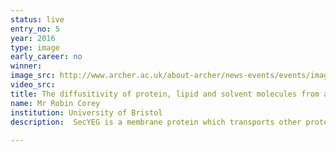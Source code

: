 ```yaml
---
status: live
entry_no: 5
year: 2016
type: image 
early_career: no 
winner: 
image_src: http://www.archer.ac.uk/about-archer/news-events/events/image-comp/gallery-2016/05_Entry_800.jpg
video_src: 
title: The diffusitivity of protein, lipid and solvent molecules from a simulation with periodicity removed
name: Mr Robin Corey
institution: University of Bristol
description:  SecYEG is a membrane protein which transports other proteins either across or into lipid membranes. An important  aspect of this process is the provision of specificity for the correct protein - the last thing a cell wants is to  accidentally secrete its cytoplasmic proteins.  In 1999, G&#252;nter Blobel was awarded the Nobel prize for showing that  this specificity was conferred by an intrinsic 'signal sequence'.<br /> This image illustrates key movements within SecYEG upon 'unlocking' by the signal sequence, with the protein shown  as cartoon helices in multiple colours and a section of membrane shown as yellow and red spheres. The insertion of a  signal sequence (purple helix) causes a shift in several different locations of SecYEG (dark blue to light blue, yellow  arrows). These changes were recorded as a function of distance vs time using atomic-level computer simulation (with some  example data included top right) and verified using multiple experimental analyses.
  
---
```

